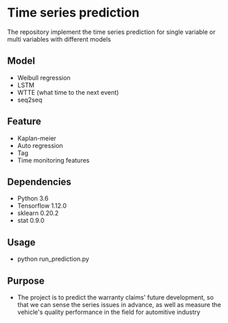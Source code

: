 # Time series prediction

The repository implement the time series prediction for single variable or multi variables with different models

## Model
- Weibull regression
- LSTM
- WTTE (what time to the next event)
- seq2seq

## Feature
- Kaplan-meier
- Auto regression
- Tag
- Time monitoring features

## Dependencies
- Python 3.6
- Tensorflow 1.12.0
- sklearn 0.20.2
- stat 0.9.0

## Usage
- python run_prediction.py

## Purpose
- The project is to predict the warranty claims' future development, so that we can sense the series issues in advance, as well as measure the vehicle's quality performance in the field for automitive industry
